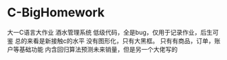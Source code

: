 # C-BigHomework
大一C语言大作业
酒水管理系统
低级代码，全是bug，仅用于记录作业，后生可鉴
总的来看是新接触c的水平
没有图形化，只有大黑框。
只有有商品，订单，账户等基础功能
内含回归算法预测未来销量，但是另一个大佬写的
